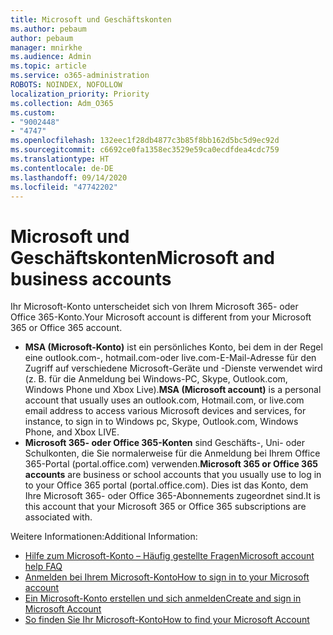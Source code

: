 ```yaml
---
title: Microsoft und Geschäftskonten
ms.author: pebaum
author: pebaum
manager: mnirkhe
ms.audience: Admin
ms.topic: article
ms.service: o365-administration
ROBOTS: NOINDEX, NOFOLLOW
localization_priority: Priority
ms.collection: Adm_O365
ms.custom:
- "9002448"
- "4747"
ms.openlocfilehash: 132eec1f28db4877c3b85f8bb162d5bc5d9ec92d
ms.sourcegitcommit: c6692ce0fa1358ec3529e59ca0ecdfdea4cdc759
ms.translationtype: HT
ms.contentlocale: de-DE
ms.lasthandoff: 09/14/2020
ms.locfileid: "47742202"
---
```

# <a name="microsoft-and-business-accounts"></a><span data-ttu-id="d8160-102">Microsoft und Geschäftskonten</span><span class="sxs-lookup"><span data-stu-id="d8160-102">Microsoft and business accounts</span></span>

<span data-ttu-id="d8160-103">Ihr Microsoft-Konto unterscheidet sich von Ihrem Microsoft 365- oder Office 365-Konto.</span><span class="sxs-lookup"><span data-stu-id="d8160-103">Your Microsoft account is different from your Microsoft 365 or Office 365 account.</span></span>

- <span data-ttu-id="d8160-104">**MSA (Microsoft-Konto)** ist ein persönliches Konto, bei dem in der Regel eine outlook.com-, hotmail.com-oder live.com-E-Mail-Adresse für den Zugriff auf verschiedene Microsoft-Geräte und -Dienste verwendet wird (z. B. für die Anmeldung bei Windows-PC, Skype, Outlook.com, Windows Phone und Xbox Live).</span><span class="sxs-lookup"><span data-stu-id="d8160-104">**MSA (Microsoft account)** is a personal account that usually uses an outlook.com, Hotmail.com, or live.com email address to access various Microsoft devices and services, for instance, to sign in to Windows pc, Skype, Outlook.com, Windows Phone, and Xbox LIVE.</span></span>
- <span data-ttu-id="d8160-105">**Microsoft 365- oder Office 365-Konten** sind Geschäfts-, Uni- oder Schulkonten, die Sie normalerweise für die Anmeldung bei Ihrem Office 365-Portal (portal.office.com) verwenden.</span><span class="sxs-lookup"><span data-stu-id="d8160-105">**Microsoft 365 or Office 365 accounts** are business or school accounts that you usually use to log in to your Office 365 portal (portal.office.com).</span></span> <span data-ttu-id="d8160-106">Dies ist das Konto, dem Ihre Microsoft 365- oder Office 365-Abonnements zugeordnet sind.</span><span class="sxs-lookup"><span data-stu-id="d8160-106">It is this account that your Microsoft 365 or Office 365 subscriptions are associated with.</span></span>

<span data-ttu-id="d8160-107">Weitere Informationen:</span><span class="sxs-lookup"><span data-stu-id="d8160-107">Additional Information:</span></span>

- [<span data-ttu-id="d8160-108">Hilfe zum Microsoft-Konto – Häufig gestellte Fragen</span><span class="sxs-lookup"><span data-stu-id="d8160-108">Microsoft account help FAQ</span></span>](https://support.microsoft.com/hub/4294457/microsoft-account-help) 
- [<span data-ttu-id="d8160-109">Anmelden bei Ihrem Microsoft-Konto</span><span class="sxs-lookup"><span data-stu-id="d8160-109">How to sign in to your Microsoft account</span></span>](https://support.microsoft.com/help/4028195/microsoft-account-how-to-sign-in)
- [<span data-ttu-id="d8160-110">Ein Microsoft-Konto erstellen und sich anmelden</span><span class="sxs-lookup"><span data-stu-id="d8160-110">Create and sign in Microsoft Account</span></span>](https://account.microsoft.com/account)
- [<span data-ttu-id="d8160-111">So finden Sie Ihr Microsoft-Konto</span><span class="sxs-lookup"><span data-stu-id="d8160-111">How to find your Microsoft Account</span></span>](https://support.microsoft.com/help/13811/microsoft-account-how-to-find)
